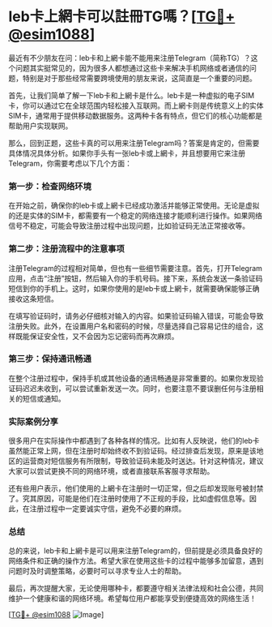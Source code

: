 # leb卡上網卡可以註冊TG嗎？[[TG💪+ @esim1088](https://t.me/s/esim1088)]

最近有不少朋友在问：leb卡和上網卡能不能用来注册Telegram（简称TG）？这个问题其实挺常见的，因为很多人都想通过这些卡来解决手机网络或者通信的问题，特别是对于那些经常需要跨境使用的朋友来说，这简直是一个重要的问题。

首先，让我们简单了解一下leb卡和上網卡是什么。leb卡是一种虚拟的电子SIM卡，你可以通过它在全球范围内轻松接入互联网。而上網卡则是传统意义上的实体SIM卡，通常用于提供移动数据服务。这两种卡各有特点，但它们的核心功能都是帮助用户实现联网。

那么，回到正题，这些卡真的可以用来注册Telegram吗？答案是肯定的，但需要具体情况具体分析。如果你手头有一张leb卡或上網卡，并且想要用它来注册Telegram，你需要考虑以下几个方面：

### 第一步：检查网络环境

在开始之前，确保你的leb卡或上網卡已经成功激活并能够正常使用。无论是虚拟的还是实体的SIM卡，都需要有一个稳定的网络连接才能顺利进行操作。如果网络信号不稳定，可能会导致注册过程中出现问题，比如验证码无法正常接收等。

### 第二步：注册流程中的注意事项

注册Telegram的过程相对简单，但也有一些细节需要注意。首先，打开Telegram应用，点击“注册”按钮，然后输入你的手机号码。接下来，系统会发送一条验证码短信到你的手机上。这时，如果你使用的是leb卡或上網卡，就需要确保能够正确接收这条短信。

在填写验证码时，请务必仔细核对输入的内容。如果验证码输入错误，可能会导致注册失败。此外，在设置用户名和密码的时候，尽量选择自己容易记住的组合，这样既能保证安全性，又不会因为忘记密码而再次麻烦。

### 第三步：保持通讯畅通

在整个注册过程中，保持手机或其他设备的通讯畅通是非常重要的。如果你发现验证码迟迟未收到，可以尝试重新发送一次。同时，也要注意不要误删任何与注册相关的短信或通知。

### 实际案例分享

很多用户在实际操作中都遇到了各种各样的情况。比如有人反映说，他们的leb卡虽然能正常上网，但在注册时却始终收不到验证码。经过排查后发现，原来是该地区的运营商对短信服务有所限制，导致验证码未能及时送达。针对这种情况，建议大家可以尝试更换不同的网络环境，或者直接联系客服寻求帮助。

还有些用户表示，他们使用的上網卡在注册时一切正常，但之后却发现账号被封禁了。究其原因，可能是他们在注册时使用了不正规的手段，比如虚假信息等。因此，在注册过程中一定要诚实守信，避免不必要的麻烦。

### 总结

总的来说，leb卡和上網卡是可以用来注册Telegram的，但前提是必须具备良好的网络条件和正确的操作方法。希望大家在使用这些卡的过程中能够多加留意，遇到问题时及时调整策略，必要时可以寻求专业人士的帮助。

最后，再次提醒大家，无论使用哪种卡，都要遵守相关法律法规和社会公德，共同维护一个健康和谐的网络环境。希望每位用户都能享受到便捷高效的网络生活！

[[TG💪+ @esim1088](https://t.me/s/esim1088) ![Image](https://i.postimg.cc/4NQfJmqS/Snipaste-2025-05-13-00-14-12.png)]